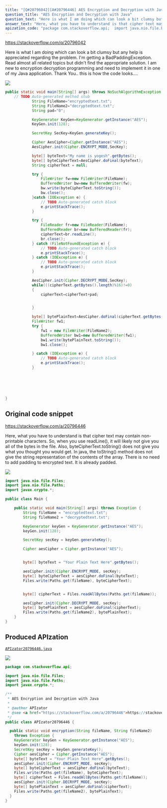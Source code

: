 ```yaml
---
title: "[Q#20796042][A#20796446] AES Encryption and Decryption with Java"
question_title: "AES Encryption and Decryption with Java"
question_text: "Here is what I am doing which can look a bit clumsy but any help is appreciated regarding the problem. I'm getting a BadPaddingException. Read almost all related topics but didn't find the appropriate solution. I am new to encryption decryption programming and need to implement it in one of my Java application. Thank You.. this is how the code looks...."
answer_text: "Here, what you have to understand is that cipher text may contain non-printable characters. So, when you use readLine(), it will likely not give you all of the bytes in the file. Also, byteCipherText.toString() does not give you what you thought you would get. In java, the toString() method does not give the string representation of the contents of the array. There is no need to add padding to encrypted text. It is already padded."
apization_code: "package com.stackoverflow.api;  import java.nio.file.Files; import java.nio.file.Paths; import javax.crypto.*;  /**  * AES Encryption and Decryption with Java  *  * @author APIzator  * @see <a href=\"https://stackoverflow.com/a/20796446\">https://stackoverflow.com/a/20796446</a>  */ public class APIzator20796446 {    public static void encryption(String fileName, String fileName2)     throws Exception {     KeyGenerator keyGen = KeyGenerator.getInstance(\"AES\");     keyGen.init(128);     SecretKey secKey = keyGen.generateKey();     Cipher aesCipher = Cipher.getInstance(\"AES\");     byte[] byteText = \"Your Plain Text Here\".getBytes();     aesCipher.init(Cipher.ENCRYPT_MODE, secKey);     byte[] byteCipherText = aesCipher.doFinal(byteText);     Files.write(Paths.get(fileName), byteCipherText);     byte[] cipherText = Files.readAllBytes(Paths.get(fileName));     aesCipher.init(Cipher.DECRYPT_MODE, secKey);     byte[] bytePlainText = aesCipher.doFinal(cipherText);     Files.write(Paths.get(fileName2), bytePlainText);   } }"
---
```


https://stackoverflow.com/q/20796042

Here is what I am doing which can look a bit clumsy but any help is appreciated regarding the problem. I&#x27;m getting a BadPaddingException. Read almost all related topics but didn&#x27;t find the appropriate solution. I am new to encryption decryption programming and need to implement it in one of my Java application.
Thank You..
this is how the code looks....


<div class="code-logo"><img src="/stackoverflow.png" /></div>

```java
public static void main(String[] args) throws NoSuchAlgorithmException, NoSuchPaddingException, InvalidKeyException, IllegalBlockSizeException, BadPaddingException {
    // TODO Auto-generated method stub
            String FileName="encryptedtext.txt";
            String FileName2="decryptedtext.txt";
            String pad="0"; 

            KeyGenerator KeyGen=KeyGenerator.getInstance("AES");
            KeyGen.init(128);

            SecretKey SecKey=KeyGen.generateKey();

            Cipher AesCipher=Cipher.getInstance("AES");
            AesCipher.init(Cipher.ENCRYPT_MODE,SecKey);

            byte[] byteText="My name is yogesh".getBytes();
            byte[] byteCipherText=AesCipher.doFinal(byteText);
            String cipherText = null;

            try {
                FileWriter fw=new FileWriter(FileName);
                BufferedWriter bw=new BufferedWriter(fw);
                bw.write(byteCipherText.toString());
                bw.close();
            }catch (IOException e) {
                // TODO Auto-generated catch block
                e.printStackTrace();
            }

            try {
                FileReader fr=new FileReader(FileName);
                BufferedReader br=new BufferedReader(fr);
                cipherText=br.readLine();
                br.close();
            } catch (FileNotFoundException e) {
                // TODO Auto-generated catch block
                e.printStackTrace();
            } catch (IOException e) {
                // TODO Auto-generated catch block
                e.printStackTrace();
            }

            AesCipher.init(Cipher.DECRYPT_MODE,SecKey);
            while(((cipherText.getBytes().length)%16)!=0)
            {
                cipherText=cipherText+pad;


            }

            byte[] bytePlainText=AesCipher.doFinal(cipherText.getBytes());
            FileWriter fw1;
            try {
                fw1 = new FileWriter(FileName2);
                BufferedWriter bw1=new BufferedWriter(fw1);
                bw1.write(bytePlainText.toString());
                bw1.close();

            } catch (IOException e) {
                // TODO Auto-generated catch block
                e.printStackTrace();
            }






}
```


## Original code snippet

https://stackoverflow.com/a/20796446

Here, what you have to understand is that cipher text may contain non-printable characters. So, when you use readLine(), it will likely not give you all of the bytes in the file.
Also, byteCipherText.toString() does not give you what you thought you would get. In java, the toString() method does not give the string representation of the contents of the array.
There is no need to add padding to encrypted text. It is already padded.

<div class="code-logo"><img src="/stackoverflow.png" /></div>

```java
import java.nio.file.Files;
import java.nio.file.Paths;
import javax.crypto.*;

public class Main {

    public static void main(String[] args) throws Exception {
        String fileName = "encryptedtext.txt";
        String fileName2 = "decryptedtext.txt";

        KeyGenerator keyGen = KeyGenerator.getInstance("AES");
        keyGen.init(128);

        SecretKey secKey = keyGen.generateKey();

        Cipher aesCipher = Cipher.getInstance("AES");


        byte[] byteText = "Your Plain Text Here".getBytes();

        aesCipher.init(Cipher.ENCRYPT_MODE, secKey);
        byte[] byteCipherText = aesCipher.doFinal(byteText);
        Files.write(Paths.get(fileName), byteCipherText);


        byte[] cipherText = Files.readAllBytes(Paths.get(fileName));

        aesCipher.init(Cipher.DECRYPT_MODE, secKey);
        byte[] bytePlainText = aesCipher.doFinal(cipherText);
        Files.write(Paths.get(fileName2), bytePlainText);
    }
}
```

## Produced APIzation

[`APIzator20796446.java`](https://github.com/blind-papers/apization-temp-data/raw/main/search/APIzator20796446.java)

<div class="code-logo"><img src="/apizator.png" /></div>

```java
package com.stackoverflow.api;

import java.nio.file.Files;
import java.nio.file.Paths;
import javax.crypto.*;

/**
 * AES Encryption and Decryption with Java
 *
 * @author APIzator
 * @see <a href="https://stackoverflow.com/a/20796446">https://stackoverflow.com/a/20796446</a>
 */
public class APIzator20796446 {

  public static void encryption(String fileName, String fileName2)
    throws Exception {
    KeyGenerator keyGen = KeyGenerator.getInstance("AES");
    keyGen.init(128);
    SecretKey secKey = keyGen.generateKey();
    Cipher aesCipher = Cipher.getInstance("AES");
    byte[] byteText = "Your Plain Text Here".getBytes();
    aesCipher.init(Cipher.ENCRYPT_MODE, secKey);
    byte[] byteCipherText = aesCipher.doFinal(byteText);
    Files.write(Paths.get(fileName), byteCipherText);
    byte[] cipherText = Files.readAllBytes(Paths.get(fileName));
    aesCipher.init(Cipher.DECRYPT_MODE, secKey);
    byte[] bytePlainText = aesCipher.doFinal(cipherText);
    Files.write(Paths.get(fileName2), bytePlainText);
  }
}

```